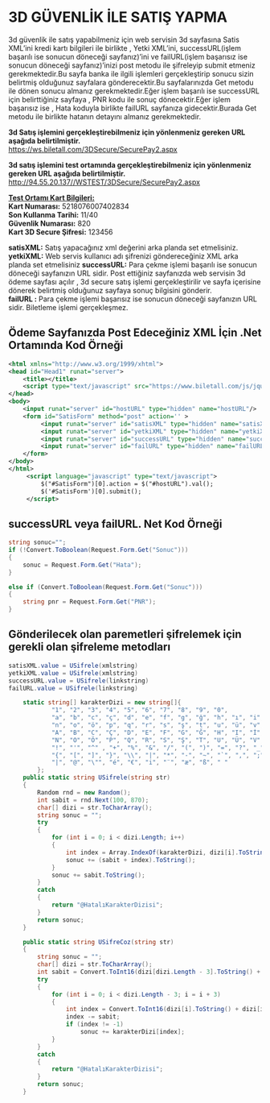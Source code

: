 # 3D GÜVENLİK İLE SATIŞ YAPMA

3d güvenlik ile satış yapabilmeniz için web servisin 3d sayfasına Satis XML’ini kredi kartı bilgileri ile birlikte , Yetki XML’ini, successURL(işlem başarılı ise sonucun döneceği sayfanız)’ini ve failURL(işlem başarısız ise sonucun döneceği sayfanız)’inizi post metodu ile şifreleyip submit etmeniz gerekmektedir.Bu sayfa banka ile ilgili işlemleri gerçekleştirip sonucu sizin belirtmiş olduğunuz sayfalara gönderecektir.Bu sayfalarınızda Get metodu ile dönen sonucu almanız gerekmektedir.Eğer işlem başarılı ise successURL için belirttiğiniz sayfaya , PNR kodu ile sonuç dönecektir.Eğer işlem başarısız ise , Hata koduyla birlikte failURL sayfanıza gidecektir.Burada Get metodu ile birlikte hatanın detayını almanız gerekmektedir.

**3d Satış işlemini gerçekleştirebilmeniz için yönlenmeniz gereken URL aşağıda belirtilmiştir.**  
https://ws.biletall.com/3DSecure/SecurePay2.aspx

**3d satış işlemini test ortamında gerçekleştirebilmeniz için yönlenmeniz gereken URL aşağıda belirtilmiştir.**  
http://94.55.20.137//WSTEST/3DSecure/SecurePay2.aspx

**<u>Test Ortamı Kart Bilgileri:</u>**  
**Kart Numarası:** 5218076007402834  
**Son Kullanma Tarihi:** 11/40  
**Güvenlik Numarası:** 820  
**Kart 3D Secure Şifresi:** 123456

**satisXML:** Satış yapacağınız xml değerini arka planda set etmelisiniz.  
**yetkiXML:** Web servis kullanıcı adı şifrenizi göndereceğiniz XML arka planda set etmelisiniz
**successURL:** Para çekme işlemi başarılı ise sonucun döneceği sayfanızın URL sidir. Post ettiğiniz sayfanızda web servisin 3d ödeme sayfası açılır , 3d secure satış işlemi gerçekleştirilir ve sayfa içerisine dönerek belirtmiş olduğunuz sayfaya sonuç bilgisini gönderir.  
**failURL :** Para çekme işlemi başarısız ise sonucun döneceği sayfanızın URL sidir. Biletleme işlemi gerçekleşmez.

## **Ödeme Sayfanızda Post Edeceğiniz XML İçin .Net Ortamında Kod Örneği**

```xml
<html xmlns="http://www.w3.org/1999/xhtml">
<head id="Head1" runat="server">
    <title></title>
    <script type="text/javascript" src="https://www.biletall.com/js/jquery-1.3.2.js"></script>
</head>
<body>
    <input runat="server" id="hostURL" type="hidden" name="hostURL"/>
    <form id="SatisForm" method="post" action='' >
		 <input runat="server" id="satisXML" type="hidden" name="satisXML"/>
		 <input runat="server" id="yetkiXML" type="hidden" name="yetkiXML"/>
		 <input runat="server" id="successURL" type="hidden" name="successURL" />
		 <input runat="server" id="failURL" type="hidden" name="failURL"/>
	</form>
</body>
</html>
     <script language="javascript" type="text/javascript">
         $("#SatisForm")[0].action = $("#hostURL").val();
         $('#SatisForm')[0].submit();
     </script>
```

## **successURL veya failURL. Net Kod Örneği**

```csharp
string sonuc="";
if (!Convert.ToBoolean(Request.Form.Get("Sonuc")))
{
    sonuc = Request.Form.Get("Hata");
}

else if (Convert.ToBoolean(Request.Form.Get("Sonuc")))
{
    string pnr = Request.Form.Get("PNR");
}
```

## **Gönderilecek olan paremetleri şifrelemek için gerekli olan şifreleme metodları**

```csharp
satisXML.value = USifrele(xmlstring)
yetkiXML.value = USifrele(xmlstring)
successURL.value = USifrele(linkstring)
failURL.value = USifrele(linkstring)

    static string[] karakterDizi = new string[]{
            "1", "2", "3", "4", "5", "6", "7", "8", "9", "0",
            "a", "b", "c", "ç", "d", "e", "f", "g", "ğ", "h", "ı", "i", "j", "k", "l", "m",
            "n", "o", "ö", "p", "q", "r", "s", "ş", "t", "u", "ü", "v", "w", "x", "y", "z",
            "A", "B", "C", "Ç", "D", "E", "F", "G", "Ğ", "H", "I", "İ", "J", "K", "L", "M",
            "N", "O", "Ö", "P", "Q", "R", "S", "Ş", "T", "U", "Ü", "V", "W", "X", "Y", "Z",
            "!", "'", "^" , "+", "%", "&", "/", "(", ")", "=", "?", "_", "£", "#", "$", "½",
            "{", "[", "]", "}", "\\", "|", "*", "-", "~", "`", ",", ";", ".", ":", "<", ">",
            "|", "@", "\"", "é", "€", "i", "¨", "æ", "ß", " "
        };
    public static string USifrele(string str)
    {
        Random rnd = new Random();
        int sabit = rnd.Next(100, 870);
        char[] dizi = str.ToCharArray();
        string sonuc = "";
        try
        {
            for (int i = 0; i < dizi.Length; i++)
            {
                int index = Array.IndexOf(karakterDizi, dizi[i].ToString());
                sonuc += (sabit + index).ToString();
            }
            sonuc += sabit.ToString();
        }
        catch
        {
            return "@HatalıKarakterDizisi";
        }
        return sonuc;
    }

    public static string USifreCoz(string str)
    {
        string sonuc = "";
        char[] dizi = str.ToCharArray();
        int sabit = Convert.ToInt16(dizi[dizi.Length - 3].ToString() + dizi[dizi.Length - 2].ToString() + dizi[dizi.Length - 1].ToString());
        try
        {
            for (int i = 0; i < dizi.Length - 3; i = i + 3)
            {
                int index = Convert.ToInt16(dizi[i].ToString() + dizi[i + 1].ToString() + dizi[i + 2].ToString());
                index -= sabit;
                if (index != -1)
                    sonuc += karakterDizi[index];
            }
        }
        catch
        {
            return "@HatalıKarakterDizisi";
        }
        return sonuc;
    }
```
